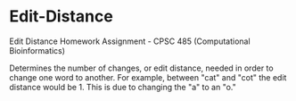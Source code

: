 # Edit-Distance
Edit Distance Homework Assignment - CPSC 485 (Computational Bioinformatics)

Determines the number of changes, or edit distance, needed in order to change one word to another.
For example, between "cat" and "cot" the edit distance would be 1. This is due to changing the "a" to an "o."
